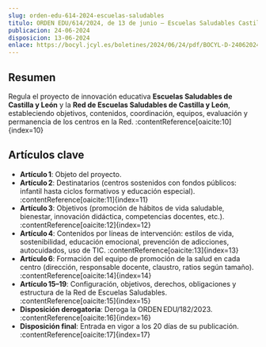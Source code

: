 ```yaml
---
slug: orden-edu-614-2024-escuelas-saludables
titulo: ORDEN EDU/614/2024, de 13 de junio – Escuelas Saludables Castilla y León
publicacion: 24‑06‑2024
disposicion: 13‑06‑2024
enlace: https://bocyl.jcyl.es/boletines/2024/06/24/pdf/BOCYL-D-24062024-2.pdf
---
```


## Resumen
Regula el proyecto de innovación educativa **Escuelas Saludables de Castilla y León** y la **Red de Escuelas Saludables de Castilla y León**, estableciendo objetivos, contenidos, coordinación, equipos, evaluación y permanencia de los centros en la Red. :contentReference[oaicite:10]{index=10}

## Artículos clave
- **Artículo 1**: Objeto del proyecto.
- **Artículo 2**: Destinatarios (centros sostenidos con fondos públicos: infantil hasta ciclos formativos y educación especial). :contentReference[oaicite:11]{index=11}
- **Artículo 3**: Objetivos (promoción de hábitos de vida saludable, bienestar, innovación didáctica, competencias docentes, etc.). :contentReference[oaicite:12]{index=12}
- **Artículo 4**: Contenidos por líneas de intervención: estilos de vida, sostenibilidad, educación emocional, prevención de adicciones, autocuidados, uso de TIC. :contentReference[oaicite:13]{index=13}
- **Artículo 6**: Formación del equipo de promoción de la salud en cada centro (dirección, responsable docente, claustro, ratios según tamaño). :contentReference[oaicite:14]{index=14}
- **Artículo 15–19**: Configuración, objetivos, derechos, obligaciones y estructura de la Red de Escuelas Saludables. :contentReference[oaicite:15]{index=15}
- **Disposición derogatoria**: Deroga la ORDEN EDU/182/2023. :contentReference[oaicite:16]{index=16}
- **Disposición final**: Entrada en vigor a los 20 días de su publicación. :contentReference[oaicite:17]{index=17}
